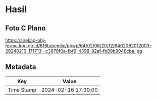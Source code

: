 # Hasil

## Foto C Plano

https://sirekap-obj-formc.kpu.go.id/618b/pemilu/ppwp/64/02/06/20/12/6402062012003-20240216-171713--c3678f0a-fbf9-4398-82af-fb89b9048cba.jpg


## Metadata

| Key        | Value               |
| ---------- | ------------------- |
| Time Stamp | 2024-02-16 17:30:00 |



